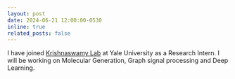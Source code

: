 ```yaml
---
layout: post
date: 2024-06-21 12:00:00-0530
inline: true
related_posts: false
---
```

I have joined <a href="https://krishnaswamylab.org">Krishnaswamy Lab</a> at Yale University as a Research Intern. I will be working on Molecular Generation, Graph signal processing and Deep Learning.